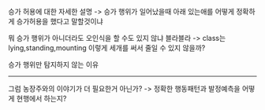 
승가 허용에 대한 자세한 설명
-> 승가 행위가 일어났을때 아래 있는애를 어떻게 정확하게 승가허용을 했다고 말할것이냐

뭐 승가 행위가 아니더라도 오인식을 할 수도 있지 않냐 블라블라
-> class는 lying,standing,mounting 이렇게 세개를 써서 줄일 수 있지 않을까?

승가 행위만 탐지하지 않는 이유



--- 
그럼 농장주와의 이야기가 더 필요한거 아닌가?
-> 정확한 행동패턴과 발정예측을 어떻게 현행에서 하는지?
